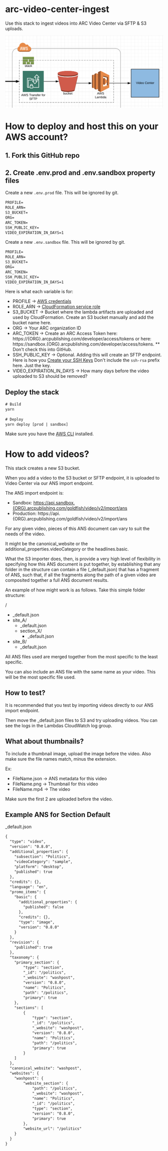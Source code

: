 # arc-video-center-ingest
Use this stack to ingest videos into ARC Video Center via SFTP &amp; S3 uploads.

![Architecture](Architecture.png)

# How to deploy and host this on your AWS account?

## 1. Fork this GitHub repo

## 2. Create .env.prod and .env.sandbox property files
Create a new `.env.prod` file.  This will be ignored by git.

```
PROFILE=
ROLE_ARN=
S3_BUCKET=
ORG=
ARC_TOKEN=
SSH_PUBLIC_KEY=
VIDEO_EXPIRATION_IN_DAYS=1
```

Create a new `.env.sandbox` file.  This will be ignored by git.

```
PROFILE=
ROLE_ARN=
S3_BUCKET=
ORG=
ARC_TOKEN=
SSH_PUBLIC_KEY=
VIDEO_EXPIRATION_IN_DAYS=1
```

Here is what each variable is for:
 - PROFILE -> [AWS credentials](https://docs.aws.amazon.com/sdk-for-php/v3/developer-guide/guide_credentials_profiles.html)
 - ROLE_ARN -> [CloudFormation service role](https://docs.aws.amazon.com/AWSCloudFormation/latest/UserGuide/using-iam-servicerole.html)
 - S3_BUCKET -> Bucket where the lambda artifacts are uploaded and used by CloudFormation.  Create an S3 bucket manually and add the bucket name here.
 - ORG -> Your ARC organization ID
 - ARC_TOKEN -> Create an ARC Access Token here: https://{ORG}.arcpublishing.com/developer/access/tokens or here: https://sandbox.{ORG}.arcpublishing.com/developer/access/tokens.  ** Don't check this into GitHub.
 - SSH_PUBLIC_KEY -> Optional.  Adding this will create an SFTP endpoint.  Here is how you [Create your SSH Keys](https://docs.aws.amazon.com/transfer/latest/userguide/key-management.html#sshkeygen)  Don't include the `ssh-rsa` prefix here.  Just the key.
 - VIDEO_EXPIRATION_IN_DAYS -> How many days before the video uploaded to S3 should be removed?

 ## Deploy the stack

 ```
 # Build
 yarn

 # Deploy
 yarn deploy [prod | sandbox]
 ```

Make sure you have the [AWS CLI](https://docs.aws.amazon.com/cli/latest/userguide/cli-chap-install.html) installed.

# How to add videos?

This stack creates a new S3 bucket.  

When you add a video to the S3 bucket or SFTP endpoint, it is uploaded to Video Center via our ANS import endpoint.

The ANS import endpoint is:
 - Sandbox: https://api.sandbox.{ORG}.arcpublishing.com/goldfish/video/v2/import/ans
 - Production: https://api.{ORG}.arcpublishing.com/goldfish/video/v2/import/ans

For any given video, pieces of this ANS document can vary to suit the needs of the video. 

It might be the canonical_website or the additional_properties.videoCategory or the headlines.basic.

What the S3 importer does, then, is provide a very high level of flexibility in specifying how this ANS document is put together, by establishing that any folder in the structure can contain a file (_default.json) that has a fragment of ANS, such that, if all the fragments along the path of a given video are composited together a full ANS document results.

An example of how might work is as follows. Take this simple folder structure:

/
- _default.json
- site_A/
  - _default.json
  - section_X/
    - _default.json
- site_B/
  - _default.json

All ANS files used are merged together from the most specific to the least specific.  

You can also include an ANS file with the same name as your video.  This will be the most specific file used.

## How to test?
It is recommended that you test by importing videos directly to our ANS import endpoint.

Then move the _default.json files to S3 and try uploading videos.  You can see the logs in the Lambdas CloudWatch log group.

## What about thumbnails?
To include a thumbnail image, upload the image before the video.  Also make sure the file names match, minus the extension.

Ex:
 - FileName.json -> ANS metadata for this video
 - FileName.png -> Thumbnail for this video
 - FileName.mp4 -> The video

Make sure the first 2 are uploaded before the video.

## Example ANS for Section Default
_default.json
```
{
  "type": "video",
  "version": "0.8.0",
  "additional_properties": {
    "subsection": "Politics",
    "videoCategory": "sample",
    "platform": "desktop",
    "published": true
  },
  "credits": {},
  "language": "en",
  "promo_items": {
    "basic": {
      "additional_properties": {
        "published": false
      },
      "credits": {},
      "type": "image",
      "version": "0.8.0"
    }
  },
  "revision": {
    "published": true
  },
  "taxonomy": {
    "primary_section": {
        "type": "section",
        "_id": "/politics",
        "_website": "washpost",
        "version": "0.8.0",
        "name": "Politics",
        "path": "/politics",
        "primary": true
    },
    "sections": [
        {
            "type": "section",
            "_id": "/politics",
            "_website": "washpost",
            "version": "0.8.0",
            "name": "Politics",
            "path": "/politics",
            "primary": true
        }
    ]
  },
  "canonical_website": "washpost",
  "websites": {
    "washpost": {
        "website_section": {
            "path": "/politics",
            "_website": "washpost",
            "name": "Politics",
            "_id": "/politics",
            "type": "section",
            "version": "0.8.0",
            "primary": true
        },
        "website_url": "/politics"
    }
  }
}
```